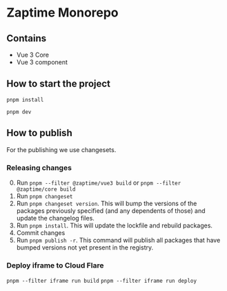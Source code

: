 # Zaptime Monorepo

## Contains

- Vue 3 Core
- Vue 3 component

## How to start the project

```
pnpm install
```

```
pnpm dev
```

## How to publish

For the publishing we use changesets.

### Releasing changes

0. Run `pnpm --filter @zaptime/vue3 build` or `pnpm --filter @zaptime/core build`
1. Run `pnpm changeset`
2. Run `pnpm changeset version`. This will bump the versions of the packages
   previously specified (and any dependents of those) and
   update the changelog files.
3. Run `pnpm install`. This will update the lockfile and rebuild packages.
4. Commit changes
5. Run `pnpm publish -r`. This command will publish all packages that have
   bumped versions not yet present in the registry.

### Deploy iframe to Cloud Flare

`pnpm --filter iframe run build`
`pnpm --filter iframe run deploy`
